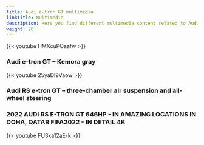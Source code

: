 ```yaml
---
title: Audi e-tron GT multimedia
linktitle: Multimedia
description: Here you find different multimedia content related to Audi e-tron GT. Mostly videos.
weight: 20
---
```




{{< youtube HMXcuPOaafw >}}

### Audi e-tron GT – Kemora gray

{{< youtube 25yaDI9Vaow >}}


### Audi RS e-tron GT – three-chamber air suspension and all-wheel steering

### 2022 AUDI RS E-TRON GT 646HP - IN AMAZING LOCATIONS IN DOHA, QATAR FIFA2022 - IN DETAIL 4K

{{< youtube FU3ka12aE-k >}}
